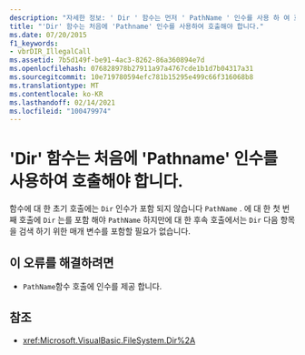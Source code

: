 ```yaml
---
description: "자세한 정보: ' Dir ' 함수는 먼저 ' PathName ' 인수를 사용 하 여 호출 해야 합니다."
title: "'Dir' 함수는 처음에 'Pathname' 인수를 사용하여 호출해야 합니다."
ms.date: 07/20/2015
f1_keywords:
- vbrDIR_IllegalCall
ms.assetid: 7b5d149f-be91-4ac3-8262-86a360894e7d
ms.openlocfilehash: 076828978b27911a97a4767cde1b1d7b04317a31
ms.sourcegitcommit: 10e719780594efc781b15295e499c66f316068b8
ms.translationtype: MT
ms.contentlocale: ko-KR
ms.lasthandoff: 02/14/2021
ms.locfileid: "100479974"
---
```

# <a name="dir-function-must-first-be-called-with-a-pathname-argument"></a>'Dir' 함수는 처음에 'Pathname' 인수를 사용하여 호출해야 합니다.

함수에 대 한 초기 호출에는 `Dir` 인수가 포함 되지 않습니다 `PathName` . 에 대 한 첫 번째 호출에 `Dir` 는를 포함 해야 `PathName` 하지만에 대 한 후속 호출에서는 `Dir` 다음 항목을 검색 하기 위한 매개 변수를 포함할 필요가 없습니다.

## <a name="to-correct-this-error"></a>이 오류를 해결하려면

- `PathName`함수 호출에 인수를 제공 합니다.

## <a name="see-also"></a>참조

- <xref:Microsoft.VisualBasic.FileSystem.Dir%2A>
